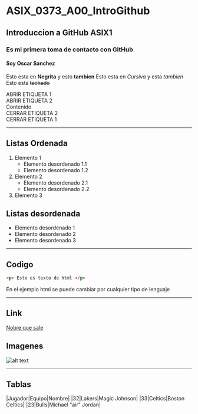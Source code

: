 # ASIX_0373_A00_IntroGithub
## Introduccion a GitHub ASIX1  
### Es mi primera toma de contacto con GitHub  
#### Soy Oscar Sanchez
Esto esta en __Negrita__ y esto **tambien**
Esto esta en *Cursiva* y esta _tambien_
Esto esta ~~tachado~~

ABRIR ETIQUETA 1  
    ABRIR ETIQUETA 2  
        Contenido  
    CERRAR ETIQUETA 2  
CERRAR ETIQUETA 1  

-----------------------------------

## Listas Ordenada

1. Elemento 1
    * Elemento desordenado 1.1
    * Elemento desordenado 1.2
2. Elemento 2
    * Elemento desordenado 2.1
    * Elemento desordenado 2.2
3. Elemento 3

## Listas desordenada

* Elemento desordenado 1
* Elemento desordenado 2
* Elemento desordenado 3

-------------------------------------

## Codigo
```html
<p> Esto es texto de html </p>
```
En el ejemplo html se puede cambiar por cualquier tipo de lenguaje

-------------------------------------

## Link

[Nobre que sale](https://github.com/OscraSanchez/ASIX_0373_A00_IntroGithub "Texto opcional al pasar el cursor")

## Imagenes

![alt text](./img2.jpg "Imagen de escalada")

------------------------------------------

## Tablas

|Jugador|Equipo|Nombre|
|32|Lakers|Magic Johnson|
|33|Celtics|Boston Celtics|
|23|Bulls|Michael "air" Jordan|